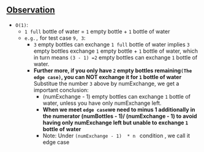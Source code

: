 ## [Observation](https://leetcode.com/problems/water-bottles/discuss/743148/JavaPython-3-O(logN)-and-O(1)-codes-w-brief-explanation-and-analysis.)
  * ```O(1)```:
    * ```1 full``` bottle of water = ```1``` empty bottle + ```1``` bottle of water
    * ```e.g.,``` for test case ```9, 3```:
      * ```3``` empty bottles can exchange ```1 full``` bottle of water implies ```3``` empty bottles exchange ```1``` empty bottle + ```1``` bottle of water, which in turn means ```(3 - 1) =2``` empty bottles can exchange ```1``` bottle of water.
      * <strong>Further more, if you only have ```2``` empty bottles remaining```(The edge case)```, you can NOT exchange it for ```1``` bottle of water</strong>
Substitue the number ```3``` above by numExchange, we get a important conclusion:
        * (numExchange - 1) empty bottles can exchange ```1``` bottle of water, unless you have only numExchange left.
        * <strong>When we meet ```edge case```we need to minus 1 additionally in the numerator (numBottles - 1)/ (numExchange - 1) to avoid having only numExchange left but unable to exchange ```1``` bottle of water</strong>
        * Note: Under  ```(numExchange - 1)  * n ``` condition , we call it edge case

